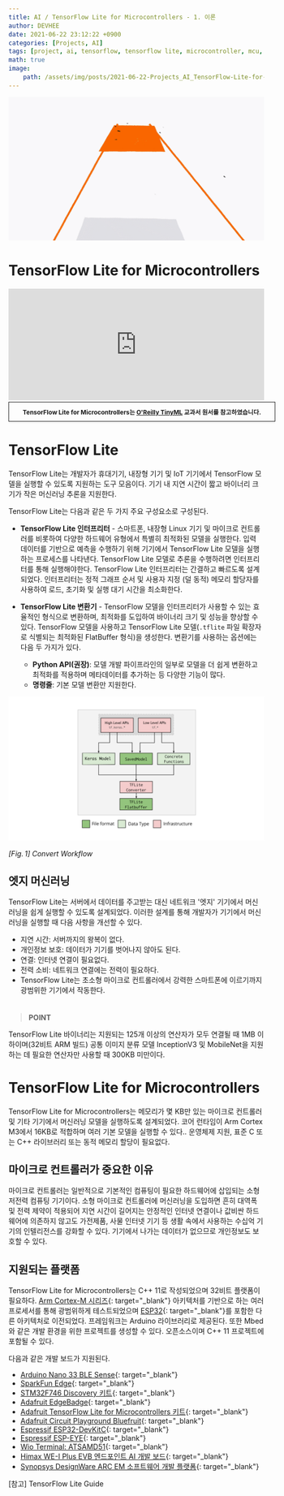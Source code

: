 ```yaml
---
title: AI / TensorFlow Lite for Microcontrollers - 1. 이론
author: DEVHEE
date: 2021-06-22 23:12:22 +0900
categories: [Projects, AI]
tags: [project, ai, tensorflow, tensorflow lite, microcontroller, mcu, arduino, sparkfun, google, tinyml]
math: true
image:
    path: /assets/img/posts/2021-06-22-Projects_AI_TensorFlow-Lite-for-Microcontrollers-1-이론/preview.png
---
```


![Preview_2](/assets/img/posts/2021-06-22-Projects_AI_TensorFlow-Lite-for-Microcontrollers-1-이론/preview_2.gif)

# **TensorFlow Lite for Microcontrollers**

<iframe id="ark-frame" allowtransparency="true" style="background: #FFFFFF; width:100%; height:220px; border-width:0px; border-color:#959595; border-style:solid;" src="https://drive.google.com/embeddedfolderview?id=1iO6bGLNJFk6tsR4E53owU9Fchr48CWku#list"></iframe>

<div style="border:1px solid; padding:10px; margin-bottom: 20px; width: 100%; text-align: center;">
<b style="font-size: 0.85em;">TensorFlow Lite for Microcontrollers는 <a href="https://www.oreilly.com/library/view/tinyml/9781492052036/" target="_blank">O'Reilly TinyML</a> 교과서 원서를 참고하였습니다.</b><br>
</div>

# **TensorFlow Lite**

TensorFlow Lite는 개발자가 휴대기기, 내장형 기기 및 IoT 기기에서 TensorFlow 모델을 실행할 수 있도록 지원하는 도구 모음이다. 기기 내 지연 시간이 짧고 바이너리 크기가 작은 머신러닝 추론을 지원한다.

TensorFlow Lite는 다음과 같은 두 가지 주요 구성요소로 구성된다.

- **TensorFlow Lite 인터프리터** - 스마트폰, 내장형 Linux 기기 및 마이크로 컨트롤러를 비롯하여 다양한 하드웨어 유형에서 특별히 최적화된 모델을 실행한다. 입력 데이터를 기반으로 예측을 수행하기 위해 기기에서 TensorFlow Lite 모델을 실행하는 프로세스를 나타낸다. TensorFlow Lite 모델로 추론을 수행하려면 인터프리터를 통해 실행해야한다. TensorFlow Lite 인터프리터는 간결하고 빠르도록 설계되었다. 인터프리터는 정적 그래프 순서 및 사용자 지정 (덜 동적) 메모리 할당자를 사용하여 로드, 초기화 및 실행 대기 시간을 최소화한다.

- **TensorFlow Lite 변환기** - TensorFlow 모델을 인터프리터가 사용할 수 있는 효율적인 형식으로 변환하며, 최적화를 도입하여 바이너리 크기 및 성능을 향상할 수 있다. TensorFlow 모델을 사용하고 TensorFlow Lite 모델(`.tflite` 파일 확장자로 식별되는 최적화된 FlatBuffer 형식)을 생성한다. 변환기를 사용하는 옵션에는 다음 두 가지가 있다.

  - **Python API(권장)**: 모델 개발 파이프라인의 일부로 모델을 더 쉽게 변환하고 최적화를 적용하며 메타데이터를 추가하는 등 다양한 기능이 많다.
  - **명령줄**: 기본 모델 변환만 지원한다.

![Fig. 1](/assets/img/posts/2021-06-22-Projects_AI_TensorFlow-Lite-for-Microcontrollers-1-이론/fig_1.png)

*$[Fig.\,1]$ Convert Workflow*

## **엣지 머신러닝**

TensorFlow Lite는 서버에서 데이터를 주고받는 대신 네트워크 '엣지' 기기에서 머신러닝을 쉽게 실행할 수 있도록 설계되었다. 이러한 설계를 통해 개발자가 기기에서 머신러닝을 실행할 때 다음 사항을 개선할 수 있다.

- 지연 시간: 서버까지의 왕복이 없다.
- 개인정보 보호: 데이터가 기기를 벗어나지 않아도 된다.
- 연결: 인터넷 연결이 필요없다.
- 전력 소비: 네트워크 연결에는 전력이 필요하다.
- TensorFlow Lite는 초소형 마이크로 컨트롤러에서 강력한 스마트폰에 이르기까지 광범위한 기기에서 작동한다.

<blockquote style="margin-top: 7%;"><b>POINT</b></blockquote>
<div class="blockquote-div">
TensorFlow Lite 바이너리는 지원되는 125개 이상의 연산자가 모두 연결될 때 1MB 이하이며(32비트 ARM 빌드) 공통 이미지 분류 모델 InceptionV3 및 MobileNet을 지원하는 데 필요한 연산자만 사용할 때 300KB 미만이다.
</div>

# **TensorFlow Lite for Microcontrollers**

TensorFlow Lite for Microcontrollers는 메모리가 몇 KB만 있는 마이크로 컨트롤러 및 기타 기기에서 머신러닝 모델을 실행하도록 설계되었다. 코어 런타임이 Arm Cortex M3에서 16KB로 적합하며 여러 기본 모델을 실행할 수 있다.. 운영체제 지원, 표준 C 또는 C++ 라이브러리 또는 동적 메모리 할당이 필요없다.

## **마이크로 컨트롤러가 중요한 이유**

마이크로 컨트롤러는 일반적으로 기본적인 컴퓨팅이 필요한 하드웨어에 삽입되는 소형 저전력 컴퓨팅 기기이다. 소형 마이크로 컨트롤러에 머신러닝을 도입하면 흔히 대역폭 및 전력 제약이 적용되어 지연 시간이 길어지는 안정적인 인터넷 연결이나 값비싼 하드웨어에 의존하지 않고도 가전제품, 사물 인터넷 기기 등 생활 속에서 사용하는 수십억 기기의 인텔리전스를 강화할 수 있다. 기기에서 나가는 데이터가 없으므로 개인정보도 보호할 수 있다.

## **지원되는 플랫폼**

TensorFlow Lite for Microcontrollers는 C++ 11로 작성되었으며 32비트 플랫폼이 필요하다. [Arm Cortex-M 시리즈](https://developer.arm.com/ip-products/processors/cortex-m){: target="_blank"} 아키텍처를 기반으로 하는 여러 프로세서를 통해 광범위하게 테스트되었으며 [ESP32](https://www.espressif.com/en/products/socs/esp32){: target="_blank"}를 포함한 다른 아키텍처로 이전되었다. 프레임워크는 Arduino 라이브러리로 제공된다. 또한 Mbed와 같은 개발 환경을 위한 프로젝트를 생성할 수 있다. 오픈소스이며 C++ 11 프로젝트에 포함될 수 있다.

다음과 같은 개발 보드가 지원된다.

- [Arduino Nano 33 BLE Sense](https://store.arduino.cc/usa/nano-33-ble-sense-with-headers){: target="_blank"}
- [SparkFun Edge](https://www.sparkfun.com/products/15170){: target="_blank"}
- [STM32F746 Discovery 키트](https://www.st.com/en/evaluation-tools/32f746gdiscovery.html){: target="_blank"}
- [Adafruit EdgeBadge](https://www.adafruit.com/product/4400){: target="_blank"}
- [Adafruit TensorFlow Lite for Microcontrollers 키트](https://www.adafruit.com/product/4317){: target="_blank"}
- [Adafruit Circuit Playground Bluefruit](https://learn.adafruit.com/tensorflow-lite-for-circuit-playground-bluefruit-quickstart?view=all){: target="_blank"}
- [Espressif ESP32-DevKitC](https://www.espressif.com/en/products/devkits/esp32-devkitc/overview){: target="_blank"}
- [Espressif ESP-EYE](https://www.espressif.com/en/products/devkits/esp-eye/overview){: target="_blank"}
- [Wio Terminal: ATSAMD51](https://www.seeedstudio.com/Wio-Terminal-p-4509.html){: target="_blank"}
- [Himax WE-I Plus EVB 엔드포인트 AI 개발 보드](https://www.sparkfun.com/products/17256){: target="_blank"}
- [Synopsys DesignWare ARC EM 소프트웨어 개발 플랫폼](https://www.synopsys.com/dw/ipdir.php?ds=arc-em-software-development-platform){: target="_blank"}

[참고] TensorFlow Lite Guide